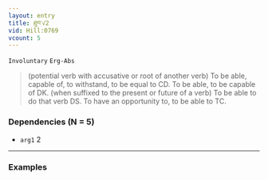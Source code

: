 ```yaml
---
layout: entry
title: ཐུབ་√2
vid: Hill:0769
vcount: 5
---
```

`Involuntary` `Erg-Abs`
> (potential verb with accusative or root of another verb) To be able, capable of, to withstand, to be equal to CD\.
 To be able, to be capable of DK\.
 (when suffixed to the present or future of a verb) To be able to do that verb DS\.
 To have an opportunity to, to be able to TC\.

### Dependencies (N = 5)
* `arg1` 2

---

### Examples




